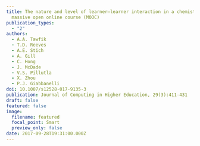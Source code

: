 ```yaml
---
title: The nature and level of learner–learner interaction in a chemistry
  massive open online course (MOOC)
publication_types:
  - "2"
authors:
  - A.A. Tawfik
  - T.D. Reeves
  - A.E. Stich
  - A. Gill
  - C. Hong
  - J. McDade
  - V.S. Pillutla
  - X. Zhou
  - P.J. Giabbanelli
doi: 10.1007/s12528-017-9135-3
publication: Journal of Computing in Higher Education, 29(3):411-431
draft: false
featured: false
image:
  filename: featured
  focal_point: Smart
  preview_only: false
date: 2017-09-28T19:31:00.000Z
---
```

